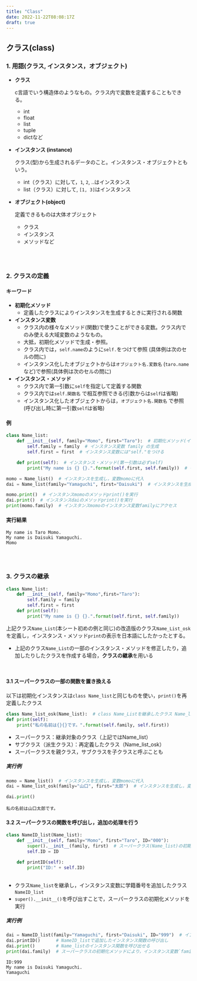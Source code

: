 ```yaml
---
title: "Class"
date: 2022-11-22T08:08:17Z
draft: true 
---
```



## クラス(class)
### 1. 用語(クラス, インスタンス，オブジェクト)
- **クラス**
    
    c言語でいう構造体のようなもの。クラス内で変数を定義することもできる。
    - int
    - float
    - list
    - tuple
    - dictなど

- **インスタンス (instance)**
    
    クラス(型)から生成されるデータのこと。インスタンス・オブジェクトともいう。
    - int（クラス）に対して，`1`, `2`, ..はインスタンス
    - list（クラス）に対して, `[1, 3]`はインスタンス

- **オブジェクト(object)**

    定義できるものは大体オブジェクト
    - クラス
    - インスタンス
    - メソッドなど

<br><br>


### 2. クラスの定義
#### キーワード
- **初期化メソッド**
    - 定義したクラスによりインスタンスを生成するときに実行される関数
- **インスタンス変数**
    - クラス内の様々なメソッド(関数)で使うことができる変数。クラス内でのみ使える大域変数のようなもの。
    - 大抵，初期化メソッドで生成・参照。
    - クラス内では，`self.name`のように`self.`をつけて参照 (具体例は次のセルの問に)
    - インスタンス化したオブジェクトからは`オブジェクト名.変数名` (`taro.name`など)で参照(具体例は次のセルの問に)
- **インスタンス・メソッド**
    - クラス内で第一引数に`self`を指定して定義する関数
    - クラス内では`self.関数名` で相互参照できる(引数からは`self`は省略)
    - インスタンス化したオブジェクトからは，`オブジェクト名.関数名` で参照(呼び出し時に第一引数`self`は省略)


#### 例
```python
class Name_list:
    def __init__(self, family="Momo", first="Taro"):  # 初期化メソッド(インスタンス生成時に実行)
        self.family = family  # インスタンス変数 family の生成
        self.first = first  # インスタンス変数には"self."をつける

    def print(self):  # インスタンス・メソッド(第一引数は必ずself)
        print("My name is {} {}.".format(self.first, self.family))  # インスタンス変数には"self."をつけて参照

momo = Name_list()  # インスタンスを生成し，変数momoに代入
dai = Name_list(family="Yamaguchi", first="Daisuki")  # インスタンスを生成し，変数daiに代入

momo.print()  # インスタンスmomoのメソッドprint()を実行
dai.print()  # インスタンスdaiのメソッドprint()を実行
print(momo.family)  # インスタンスmomoのインスタンス変数familyにアクセス
```

#### 実行結果
```
My name is Taro Momo.
My name is Daisuki Yamaguchi.
Momo
```

<br><br>

<div class="alert alert-success">

### 3. クラスの継承

</div>

```python
class Name_list:
    def __init__(self, family="Momo",first="Taro"):
        self.family = family
        self.first = first
    def print(self):
        print("My name is {} {}.".format(self.first, self.family))
```
上記クラス`Name_List`(本シート初めの例と同じ)の改造版のクラス`Name_List_osk`を定義し，インスタンス・メソッド`print`の表示を日本語にしたかったとする。
- 上記のクラス`Name_List`の一部のインスタンス・メソッドを修正したり，追加したりしたクラスを作成する場合，**クラスの継承**を用いる

<br>

#### 3.1 スーパークラスの一部の関数を置き換える
以下は初期化インスタンスは`class Name_list`と同じものを使い，`print()`を再定義したクラス

```python
class Name_list_osk(Name_list):  # class Name_Listを継承したクラス Name_list_jpを定義
def print(self):
    print("私の名前は{}{}です。".format(self.family, self.first))

```
- スーパークラス：継承対象のクラス（上記ではName_list）
- サブクラス（派生クラス）：再定義したクラス（Name_list_osk）
- スーパークラスを親クラス，サブクラスを子クラスと呼ぶことも

##### 実行例
```python
momo = Name_list()  # インスタンスを生成し，変数momoに代入
dai = Name_list_osk(family="山口", first="太郎")  # インスタンスを生成し，変数daiに代入

dai.print()
```
```
私の名前は山口太郎です。
```


#### 3.2 スーパークラスの関数を呼び出し，追加の処理を行う
```python
class NameID_list(Name_list):
    def __init__(self, family="Momo", first="Taro", ID="000"):
        super().__init__(family, first)  # スーパークラス(Name_list)の初期化メソッドを呼び出す
        self.ID = ID

    def printID(self):
        print("ID:" + self.ID)
    
```
- クラス`Name_list`を継承し，インスタンス変数に学籍番号を追加したクラス`NameID_list`
- `super().__init__()`を呼び出すことで，スーパークラスの初期化メソッドを実行

##### 実行例
```python
dai = NameID_list(family="Yamaguchi", first="Daisuki", ID="999")  # インスタンスを生成し，変数daiに代入
dai.printID()      # NameID_listで追加したインスタンス関数の呼び出し
dai.print()        # Name_listのインスタンス関数を呼び出せる
print(dai.family)  # スーパークラスの初期化メソッドにより，インスタンス変数`family`に値が代入されている。
```
```
ID:999
My name is Daisuki Yamaguchi.
Yamaguchi
```


